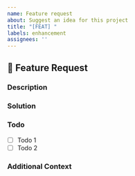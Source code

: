 ```yaml
---
name: Feature request
about: Suggest an idea for this project
title: "[FEAT] "
labels: enhancement
assignees: ''
---
```

## 🚀 Feature Request
### Description
<!-- 어떤 기능이 추가되길 원하는지 간략하게 설명해주세요. -->
### Solution
<!-- 기능을 구현하기 위한 아이디어나 방법을 설명해주세요. -->
### Todo
- [ ] Todo 1
- [ ] Todo 2
### Additional Context
<!-- 추가적인 내용이나 참고할만한 링크가 있다면 적어주세요. -->